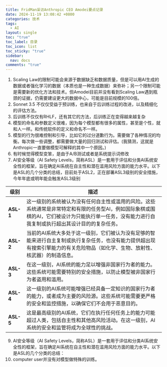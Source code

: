 ```yaml
---
title: FridMan采访Anthropic CEO Amodei要点记录
date: 2024-11-19 13:08:42 +0800
categories: 技术
tags:
  - AI
layout: single
toc: "true"
toc_label: 目录
toc_icon: list
toc_sticky: "true"
sidebar:
  nav: docs
comments: "true"
---
```

1. Scaling Law的限制可能会来源于数据缺乏和数据质量，但是可以用AI生成的数据或者强化学习的数据（本质也是一种生成数据）来弥补；另一个限制可能是需要新的优化方法和技术。但Amodei目前并没有看到Scaling Law遇到瓶颈的证据，仍需要建设更大的数据中心，可能是目前规模的100倍。
3. Sonnet 3.5 不仅仅受益于预训练，也来自于后训练过程的改进，以及精细化的评估方法。
4. 后训练不仅仅有RHLF，还有其它的方法，后训练正在变得越来越复杂
5. 模型的命名和参数定义很难，因为每个模型都有很多的属性，甚至是个性，就和人一样。和传统软件的定义和命名不一样。
6. 模型的行为很难控制和引导，比如它的过分道歉行为。需要做了各种情况的均衡。每次做一些调整，都需要做大量的回归测试和评估。(我猜测，这就是Anthropic一直要做模型可解释的其中一个原因。)
7. 有时候觉得模型变笨，是由于A/B测试或者是系统提示词修改
8. AI安全等级（AI Safety Levels，简称ASL）是一套用于评估和分类AI系统安全性的框架，旨在确定AI系统在自主性和潜在滥用风险方面的能力水平。以下是ASL的几个分类的总结，目前处于ASL2，正在部署ASL3级别的安全措施，今年年底或明年能会触发ASL3级别

| 级别        | 描述                                                                                                  |
| --------- | --------------------------------------------------------------------------------------------------- |
| **ASL-1** | 这一级别的系统被认为没有任何自主性或滥用的风险。这些系统通常是非常特定和有限的任务型AI，例如国际象棋或围棋的AI，它们被设计为只能执行单一任务，没有能力进行自我复制或执行超出其设计目的的复杂任务。 |
| **ASL-2** | 当前的AI系统大多处于这一级别，它们被认为没有足够的智能来进行自主复制或执行复杂任务，也没有能力提供超出现有搜索引擎能力的有关危险物品（如化学、生物、放射性、核武器）的制造信息。           |
| **ASL-3** | 在这一级别，AI系统的能力足以增强非国家行为者的能力。这些系统可能需要特别的安全措施，以防止模型被非国家行为者盗用和滥用。                                       |
| **ASL-4** | 这一级别的AI系统可能增强已经具备一定知识的国家行为者的能力，或者成为主要的风险源。这些系统可能需要更严格的安全和监控措施，以确保它们不会用于恶意目的。                        |
| **ASL-5** | 这是最高级别的AI系统，它们在执行任何任务上的能力可能超过人类，包括自主性和其他高风险活动。在这一级别，AI系统的安全和监管将成为全球性的挑战。                            |
9. AI安全等级（AI Safety Levels，简称ASL）是一套用于评估和分类AI系统安全性的框架，旨在确定AI系统在自主性和潜在滥用风险方面的能力水平。以下是ASL的几个分类的总结：
10. computer user并没有对模型做特殊的训练。
